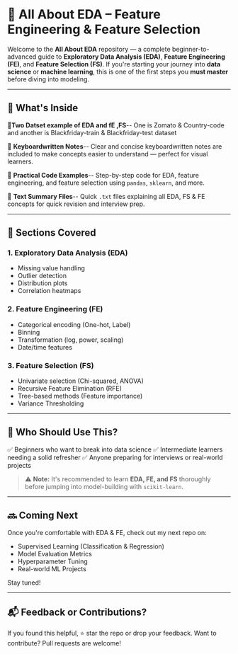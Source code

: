 
# 🧠 All About EDA – Feature Engineering & Feature Selection

Welcome to the **All About EDA** repository — a complete beginner-to-advanced guide to **Exploratory Data Analysis (EDA)**, **Feature Engineering (FE)**, and **Feature Selection (FS)**.
If you're starting your journey into **data science** or **machine learning**, this is one of the first steps you **must master** before diving into modeling.

---

## 📘 What's Inside
🔹**Two Datset example of EDA and fE ,FS**--
One is Zomato & Country-code and another is Blackfriday-train & Blackfriday-test dataset

🔹 **Keyboardwritten Notes**--
Clear and concise keyboardwritten notes are included to make concepts easier to understand — perfect for visual learners.

🔹 **Practical Code Examples**--
Step-by-step code for EDA, feature engineering, and feature selection using `pandas`, `sklearn`, and more.

🔹 **Text Summary Files**--
Quick `.txt` files explaining all EDA, FS & FE concepts for quick revision and interview prep.

---

## 📂 Sections Covered

### 1. **Exploratory Data Analysis (EDA)**

* Missing value handling
* Outlier detection
* Distribution plots
* Correlation heatmaps

### 2. **Feature Engineering (FE)**

* Categorical encoding (One-hot, Label)
* Binning
* Transformation (log, power, scaling)
* Date/time features

### 3. **Feature Selection (FS)**

* Univariate selection (Chi-squared, ANOVA)
* Recursive Feature Elimination (RFE)
* Tree-based methods (Feature importance)
* Variance Thresholding

---

## 🎯 Who Should Use This?

✅ Beginners who want to break into data science
✅ Intermediate learners needing a solid refresher
✅ Anyone preparing for interviews or real-world projects

> ⚠️ **Note:** It's recommended to learn **EDA, FE, and FS** thoroughly before jumping into model-building with `scikit-learn`.

---

## 🔜 Coming Next

Once you're comfortable with EDA & FE, check out my next repo on:

* Supervised Learning (Classification & Regression)
* Model Evaluation Metrics
* Hyperparameter Tuning
* Real-world ML Projects

Stay tuned!

---

## 📬 Feedback or Contributions?

If you found this helpful, ⭐️ star the repo or drop your feedback.
Want to contribute? Pull requests are welcome!

